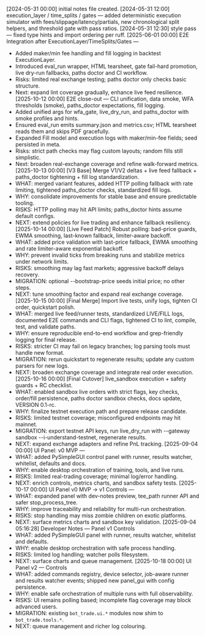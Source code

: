 [2024-05-31 00:00] initial notes file created.
[2024-05-31 12:00] execution_layer / time_splits / gates — added deterministic execution simulator with fees/slippage/latency/partials, new chronological split helpers, and threshold gate with pass ratios.
[2024-05-31 12:30] style pass — fixed type hints and import ordering per ruff.
[2025-06-01 00:00] E2E Integration after ExecutionLayer/TimeSplits/Gates —
- Added maker/min fee handling and fill logging in backtest ExecutionLayer.
- Introduced eval_run wrapper, HTML tearsheet, gate fail-hard promotion, live dry-run fallbacks, paths doctor and CI workflow.
- Risks: limited real exchange testing; paths doctor only checks basic structure.
- Next: expand lint coverage gradually, enhance live feed resilience.
[2025-10-12 00:00] E2E close-out — CLI unification, data smoke, WFA thresholds (smoke), paths_doctor expectations, fill logging.
- Added unified args for wfa_gate, live_dry_run, and paths_doctor with smoke profiles and hints.
- Ensured eval_run emits summary.json and metrics.csv; HTML tearsheet reads them and skips PDF gracefully.
- Expanded Fill model and execution logs with maker/min-fee fields; seed persisted in meta.
- Risks: strict path checks may flag custom layouts; random fills still simplistic.
- Next: broaden real-exchange coverage and refine walk-forward metrics.
[2025-10-13 00:00] [V3 Base] Merge V1/V2 deltas + live feed fallback + paths_doctor tightening + fill log standardization.
- WHAT: merged variant features, added HTTP polling fallback with rate limiting, tightened paths_doctor checks, standardized fill logs.
- WHY: consolidate improvements for stable base and ensure predictable tooling.
- RISKS: HTTP polling may hit API limits; paths_doctor hints assume default configs.
- NEXT: extend policies for live trading and enhance fallback resiliency.
[2025-10-14 00:00] [Live Feed Patch] Robust polling: bad-price guards, EWMA smoothing, last-known fallback, limiter-aware backoff.
- WHAT: added price validation with last-price fallback, EWMA smoothing and rate limiter-aware exponential backoff.
- WHY: prevent invalid ticks from breaking runs and stabilize metrics under network limits.
- RISKS: smoothing may lag fast markets; aggressive backoff delays recovery.
- MIGRATION: optional --bootstrap-price seeds initial price; no other steps.
- NEXT: tune smoothing factor and expand real exchange coverage.
[2025-10-15 00:00] [Final Merge] Import live tests, unify logs, tighten CI order, quickstart polish.
- WHAT: merged live feed/runner tests, standardized LIVE/FILL logs, documented E2E commands and CLI flags, tightened CI to lint, compile, test, and validate paths.
- WHY: ensure reproducible end-to-end workflow and grep-friendly logging for final release.
- RISKS: stricter CI may fail on legacy branches; log parsing tools must handle new format.
- MIGRATION: rerun quickstart to regenerate results; update any custom parsers for new logs.
- NEXT: broaden exchange coverage and integrate real order execution.
[2025-10-16 00:00] [Final Cutover] live_sandbox execution + safety guards + RC checklist.
- WHAT: enabled sandbox live orders with strict flags, key checks, order/fill persistence, paths doctor sandbox checks, docs update, VERSION 0.1-rc.
- WHY: finalize testnet execution path and prepare release candidate.
- RISKS: limited testnet coverage; misconfigured endpoints may hit mainnet.
- MIGRATION: export testnet API keys, run live_dry_run with --gateway sandbox --i-understand-testnet, regenerate results.
- NEXT: expand exchange adapters and refine PnL tracking.
[2025-09-04 00:00] UI Panel: v0 MVP —
- WHAT: added PySimpleGUI control panel with runner, results watcher, whitelist, defaults and docs.
- WHY: enable desktop orchestration of training, tools, and live runs.
- RISKS: limited real-trading coverage; minimal log/error handling.
- NEXT: enrich controls, metrics charts, and sandbox safety tests.
[2025-10-17 00:00] UI Panel v0 MVP → v1 Controls —
- WHAT: expanded panel with dev-notes preview, tee_path runner API and safer stop_process_tree.
- WHY: improve traceability and reliability for multi-run orchestration.
- RISKS: stop handling may miss zombie children on exotic platforms.
- NEXT: surface metrics charts and sandbox key validation.
[2025-09-04 05:16:28] Developer Notes — Panel v1 Controls
- WHAT: added PySimpleGUI panel with runner, results watcher, whitelist and defaults.
- WHY: enable desktop orchestration with safe process handling.
- RISKS: limited log handling; watcher polls filesystem.
- NEXT: surface charts and queue management.
[2025-10-18 00:00] UI Panel v2 — Controls
- WHAT: added commands registry, device selector, job-aware runner and results watcher events; shipped new panel_gui with config persistence.
- WHY: enable safe orchestration of multiple runs with full observability.
- RISKS: UI remains polling based; incomplete flag coverage may block advanced users.
- MIGRATION: existing `bot_trade.ui.*` modules now shim to `bot_trade.tools.*`.
- NEXT: queue management and richer log colouring.
